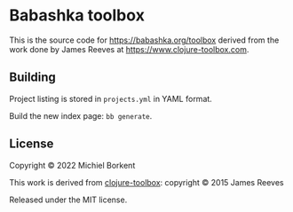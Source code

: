 # Babashka toolbox

This is the source code for <https://babashka.org/toolbox> derived from the work
done by James Reeves at <https://www.clojure-toolbox.com>.

## Building

Project listing is stored in `projects.yml` in YAML format.

Build the new index page: `bb generate`.

## License

Copyright © 2022 Michiel Borkent

This work is derived from
[clojure-toolbox](https://github.com/weavejester/clojure-toolbox.com): copyright
© 2015 James Reeves

Released under the MIT license.
